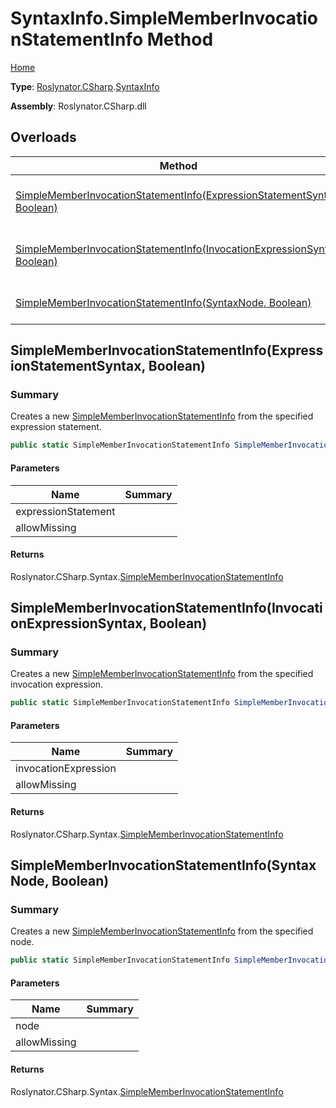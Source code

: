 # SyntaxInfo\.SimpleMemberInvocationStatementInfo Method

[Home](../../../../README.md)

**Type**: [Roslynator.CSharp](../../README.md)\.[SyntaxInfo](../README.md)

**Assembly**: Roslynator\.CSharp\.dll

## Overloads

| Method | Summary |
| ------ | ------- |
| [SimpleMemberInvocationStatementInfo(ExpressionStatementSyntax, Boolean)](#Roslynator_CSharp_SyntaxInfo_SimpleMemberInvocationStatementInfo_Microsoft_CodeAnalysis_CSharp_Syntax_ExpressionStatementSyntax_System_Boolean_) | Creates a new [SimpleMemberInvocationStatementInfo](../../Syntax/SimpleMemberInvocationStatementInfo/README.md) from the specified expression statement\. |
| [SimpleMemberInvocationStatementInfo(InvocationExpressionSyntax, Boolean)](#Roslynator_CSharp_SyntaxInfo_SimpleMemberInvocationStatementInfo_Microsoft_CodeAnalysis_CSharp_Syntax_InvocationExpressionSyntax_System_Boolean_) | Creates a new [SimpleMemberInvocationStatementInfo](../../Syntax/SimpleMemberInvocationStatementInfo/README.md) from the specified invocation expression\. |
| [SimpleMemberInvocationStatementInfo(SyntaxNode, Boolean)](#Roslynator_CSharp_SyntaxInfo_SimpleMemberInvocationStatementInfo_Microsoft_CodeAnalysis_SyntaxNode_System_Boolean_) | Creates a new [SimpleMemberInvocationStatementInfo](../../Syntax/SimpleMemberInvocationStatementInfo/README.md) from the specified node\. |

## SimpleMemberInvocationStatementInfo\(ExpressionStatementSyntax, Boolean\)<a name="Roslynator_CSharp_SyntaxInfo_SimpleMemberInvocationStatementInfo_Microsoft_CodeAnalysis_CSharp_Syntax_ExpressionStatementSyntax_System_Boolean_"></a>

### Summary

Creates a new [SimpleMemberInvocationStatementInfo](../../Syntax/SimpleMemberInvocationStatementInfo/README.md) from the specified expression statement\.

```csharp
public static SimpleMemberInvocationStatementInfo SimpleMemberInvocationStatementInfo(ExpressionStatementSyntax expressionStatement, bool allowMissing = false)
```

#### Parameters

| Name | Summary |
| ---- | ------- |
| expressionStatement | |
| allowMissing | |

#### Returns

Roslynator\.CSharp\.Syntax\.[SimpleMemberInvocationStatementInfo](../../Syntax/SimpleMemberInvocationStatementInfo/README.md)

## SimpleMemberInvocationStatementInfo\(InvocationExpressionSyntax, Boolean\)<a name="Roslynator_CSharp_SyntaxInfo_SimpleMemberInvocationStatementInfo_Microsoft_CodeAnalysis_CSharp_Syntax_InvocationExpressionSyntax_System_Boolean_"></a>

### Summary

Creates a new [SimpleMemberInvocationStatementInfo](../../Syntax/SimpleMemberInvocationStatementInfo/README.md) from the specified invocation expression\.

```csharp
public static SimpleMemberInvocationStatementInfo SimpleMemberInvocationStatementInfo(InvocationExpressionSyntax invocationExpression, bool allowMissing = false)
```

#### Parameters

| Name | Summary |
| ---- | ------- |
| invocationExpression | |
| allowMissing | |

#### Returns

Roslynator\.CSharp\.Syntax\.[SimpleMemberInvocationStatementInfo](../../Syntax/SimpleMemberInvocationStatementInfo/README.md)

## SimpleMemberInvocationStatementInfo\(SyntaxNode, Boolean\)<a name="Roslynator_CSharp_SyntaxInfo_SimpleMemberInvocationStatementInfo_Microsoft_CodeAnalysis_SyntaxNode_System_Boolean_"></a>

### Summary

Creates a new [SimpleMemberInvocationStatementInfo](../../Syntax/SimpleMemberInvocationStatementInfo/README.md) from the specified node\.

```csharp
public static SimpleMemberInvocationStatementInfo SimpleMemberInvocationStatementInfo(SyntaxNode node, bool allowMissing = false)
```

#### Parameters

| Name | Summary |
| ---- | ------- |
| node | |
| allowMissing | |

#### Returns

Roslynator\.CSharp\.Syntax\.[SimpleMemberInvocationStatementInfo](../../Syntax/SimpleMemberInvocationStatementInfo/README.md)

